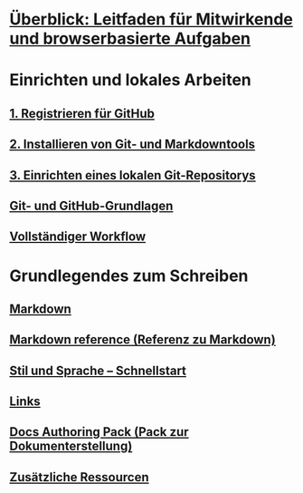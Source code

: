 # [Überblick: Leitfaden für Mitwirkende und browserbasierte Aufgaben](index.md)
# Einrichten und lokales Arbeiten
## [1. Registrieren für GitHub](get-started-setup-github.md)
## [2. Installieren von Git- und Markdowntools](get-started-setup-tools.md)
## [3. Einrichten eines lokalen Git-Repositorys](get-started-setup-local.md)
## [Git- und GitHub-Grundlagen](git-github-fundamentals.md)
## [Vollständiger Workflow](how-to-write-workflows-major.md)
# Grundlegendes zum Schreiben
## [Markdown](how-to-write-use-markdown.md)
## [Markdown reference (Referenz zu Markdown)](markdown-reference.md)
## [Stil und Sprache – Schnellstart](style-quick-start.md)
## [Links](how-to-write-links.md)
## [Docs Authoring Pack (Pack zur Dokumenterstellung)](how-to-write-docs-auth-pack.md)

<!--
## Creating new content

   <!--
     This page introduces the process to work locally on
     your own machine, following github flow.

     Content will be taken from the last two sections of
     how-to-contribute.md (writing new samples, and creating new content)
     and the how-to-write-workflows-major.md)
### Setup and clone source

   <!--
      This page will guide folks through the setup process
      through cloning the repo.

      It will have condensed versions of get-started-setup-github,
      get-started-setup-tools, and get-started-setup-local.
      
### Git and GitHub essentials

   <!--
      Explain the basics of Git and GitHub, and the GitHub flow
      process.

      Much, or all of this will be from full-workflow, and git-github-fundamentals

      The full list of repos probably doesn't belong here.
### Contribute new topics
   <!--
     Primarily new content, but will include the content from the
     how-to-write-use-markdown, style-quick-start and how-to-write-links

     Process content will also be taken from how-to-contribute.
#### Content types
#### Markdown resources
#### Tone, voice, and style

### Contribute new samples

   <!--
     Primarily new content, with some taken from how-to-contribute.

     This will also point to repo-specific guidance for samples.

     We have an important decision to make here: This contributing guide
     can contain the union of all code style rules for all different languages
     and frameworks, or it can contain the intersection (code samples must
     compile and run).

     I'm in favor of the former: Everyone writing Python should follow the Python
     guidance; everyone writing C# should follow the C# rules. Those should be
     consistent regardless of project team.

## List of documentation repositories -->

   <!--
     This will take the list of repos from git-github-fundamentals
     for the public repositories.

     Open question: How to keep this up to date?
   -->
## [Zusätzliche Ressourcen](additional-resources.md)
